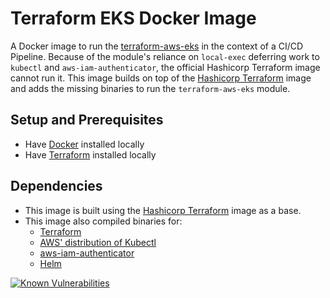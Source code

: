 # Terraform EKS Docker Image

A Docker image to run the [terraform-aws-eks](https://github.com/terraform-aws-modules/terraform-aws-eks) in the context of a CI/CD Pipeline. Because of the module's reliance on `local-exec` deferring work to `kubectl` and `aws-iam-authenticator`, the official Hashicorp Terraform image cannot run it. This image builds on top of the [Hashicorp Terraform](https://hub.docker.com/r/hashicorp/terraform/) image and adds the missing binaries to run the `terraform-aws-eks` module.

## Setup and Prerequisites

- Have [Docker](https://docs.docker.com/install/) installed locally
- Have [Terraform](https://learn.hashicorp.com/terraform/getting-started/install.html) installed locally

## Dependencies

- This image is built using the [Hashicorp Terraform](https://hub.docker.com/r/hashicorp/terraform/) image as a base.
- This image also compiled binaries for:
  - [Terraform](https://github.com/hashicorp/terraform)
  - [AWS' distribution of Kubectl](https://github.com/actions/aws/tree/master/kubectl)
  - [aws-iam-authenticator](https://github.com/kubernetes-sigs/aws-iam-authenticator)
  - [Helm](https://github.com/helm/helm)

[![Known Vulnerabilities](https://snyk.io/test/github/{username}/{repo}/badge.svg)](https://snyk.io/test/github/{username}/{repo}) 
